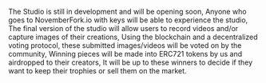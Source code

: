 The Studio is still in development and will be opening soon,
Anyone who goes to NovemberFork.io with keys will be able to experience the studio,
The final version of the studio will allow users to record videos and/or capture images of their creations,
Using the blockchain and a decentralized voting protocol, these submitted images/videos will be voted on by the community,
Winning pieces will be made into ERC721 tokens by us and airdropped to their creators, 
It will be up to these winners to decide if they want to keep their trophies or sell them on the market.
